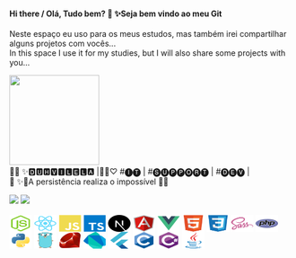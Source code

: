
#### Hi there / Olá, Tudo bem?  👋  ✨Seja bem vindo ao meu Git
Neste espaço eu uso para os meus estudos, mas também irei compartilhar alguns projetos com vocês...<br/>
In this space I use it for my studies, but I will also share some projects with you...

<img src="https://www.alura.com.br/artigos/assets/como-criar-um-readme-para-seu-perfil-github/imagem14.gif" height="160px" width="160px" />

 <div>🙌🏻 ✨🅳🆄🅷🆅🅸🅻🅴🅻🅰 |🧑‍💻♡ #🅘🅣 | #🅢🅤🅟🅟🅞🅡🅣 | #🅓🅔🅥 |</div>
 <div>🚀 ✨🌟A persistência realiza o impossível 🌟✨</div>
 <p></p>

<div style="display: inline_block">
<a href="https://github.com/duvilela"><img height="145em" src="https://github-readme-stats.vercel.app/api/top-langs/?username=duvilela&layout=compact&langs_count=16&theme=dracula" /></a>
<a href="https://github.com/duvilela"><img height="145em" src="https://github-readme-stats.vercel.app/api?username=duvilela&show_icons=true&theme=dracula&hide=contribs,prs" /></a>
</div>

<!-- 
<div style="display: inline_block">
[![Top Langs](https://github-readme-stats.vercel.app/api/top-langs/?username=duvilela&layout=compact)](https://github.com/duvilela/github-readme-stats)
![Anurag's GitHub stats](https://github-readme-stats.vercel.app/api?username=duvilela&hide=contribs,prs)
</div>
-->


<div style="display: inline_block"></br>

<img align="center" alt="Du-NodeJS" height="30" width="40" src="https://raw.githubusercontent.com/devicons/devicon/master/icons/nodejs/nodejs-original.svg" />
<img align="center" alt="Du-React" height="30" width="40" src="https://raw.githubusercontent.com/devicons/devicon/master/icons/react/react-original.svg" />
<img align="center" alt="Du-JS" height="30" width="40" src="https://raw.githubusercontent.com/devicons/devicon/master/icons/javascript/javascript-plain.svg" />
<img align="center" alt="Du-TS" height="30" width="40" src="https://raw.githubusercontent.com/devicons/devicon/master/icons/typescript/typescript-plain.svg" />
<img align="center" alt="Du-NextJS" height="30" width="40" src="https://raw.githubusercontent.com/devicons/devicon/master/icons/nextjs/nextjs-original.svg" />
<img align="center" alt="Du-Angular" height="30" width="40" src="https://raw.githubusercontent.com/devicons/devicon/master/icons/angularjs/angularjs-original.svg" />
<img align="center" alt="Du-VueJS" height="30" width="40" src="https://raw.githubusercontent.com/devicons/devicon/master/icons/vuejs/vuejs-original.svg" />
<img align="center" alt="Du-HTML" height="30" width="40" src="https://raw.githubusercontent.com/devicons/devicon/master/icons/html5/html5-original.svg" />
<img align="center" alt="Du-CSS" height="30" width="40" src="https://raw.githubusercontent.com/devicons/devicon/master/icons/css3/css3-original.svg" />
<img align="center" alt="Du-SASS" height="30" width="40" src="https://raw.githubusercontent.com/devicons/devicon/master/icons/sass/sass-original.svg" />
<img align="center" alt="Du-PHP" height="30" width="40" src="https://raw.githubusercontent.com/devicons/devicon/master/icons/php/php-original.svg" />
<img align="center" alt="Du-Phyton" height="30" width="40" src="https://raw.githubusercontent.com/devicons/devicon/master/icons/python/python-original.svg" />
<img align="center" alt="Du-Go" height="30" width="40" src="https://raw.githubusercontent.com/devicons/devicon/master/icons/go/go-original.svg" />
<img align="center" alt="Du-Ruby" height="30" width="40" src="https://raw.githubusercontent.com/devicons/devicon/master/icons/ruby/ruby-original.svg" />
<img align="center" alt="Du-Dart" height="30" width="40" src="https://raw.githubusercontent.com/devicons/devicon/master/icons/dart/dart-original.svg" />
<img align="center" alt="Du-Flutter" height="30" width="40" src="https://raw.githubusercontent.com/devicons/devicon/master/icons/flutter/flutter-original.svg" />
<img align="center" alt="Du-C" height="30" width="40" src="https://raw.githubusercontent.com/devicons/devicon/master/icons/c/c-original.svg" />
<img align="center" alt="Du-C#" height="30" width="40" src="https://raw.githubusercontent.com/devicons/devicon/master/icons/csharp/csharp-original.svg" />
<img align="center" alt="Du-Java" height="30" width="40" src="https://raw.githubusercontent.com/devicons/devicon/master/icons/java/java-original.svg" />

<div>
<p></p>
 

 
 
 
 
 


